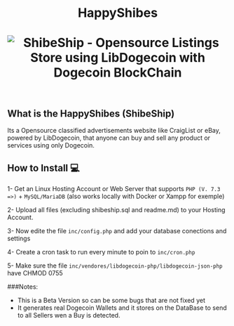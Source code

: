 <h1 align="center">
HappyShibes
<br><br>
<img src="https://shibeship.com/img/shibeship_preview.png" alt="ShibeShip - Opensource Listings Store using LibDogecoin with Dogecoin BlockChain"/>
<br><br>
</h1>

## What is the HappyShibes (ShibeShip)

Its a Opensource classified advertisements website like CraigList or eBay, powered by LibDogecoin, that anyone can buy and sell any product or services using only Dogecoin.

## How to Install 💻

1- Get an Linux Hosting Account or Web Server that supports ```PHP (V. 7.3 =>)``` + ```MySQL/MariaDB``` (also works locally with Docker or Xampp for exemple)

2- Upload all files (excluding shibeship.sql and readme.md) to your Hosting Account.

3- Now edite the file ```inc/config.php``` and add your database conections and settings

4- Create a cron task to run every minute to poin to ```inc/cron.php```

5- Make sure the file ```inc/vendores/libdogecoin-php/libdogecoin-json-php``` have CHMOD 0755

###Notes:
- This is a Beta Version so can be some bugs that are not fixed yet
- It generates real Dogecoin Wallets and it stores on the DataBase to send to all Sellers wen a Buy is detected.

